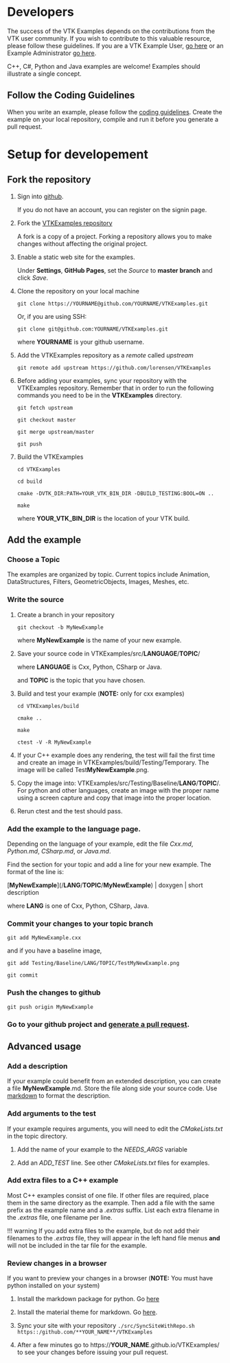 # Developers

The success of the VTK Examples depends on the contributions from
the VTK user community. If you wish to contribute to this valuable
resource, please follow these guidelines. If you are a VTK Example
User, [go here](../Instructions/ForUsers) or an Example
Administrator [go here](../Instructions/ForAdministrators).

C++, C#,  Python and Java examples are welcome! Examples should
illustrate a single concept.

## Follow the Coding Guidelines

When you write an example, please follow the [coding guidelines](../Instructions/Guidelines). Create the example on your local repository, compile and run it before you generate a pull request.

# Setup for developement

## Fork the repository

1. Sign into [github](https://github.com/login).

    If you do not have an account, you can register on the signin page.

2. Fork the [VTKExamples repository](https://github.com/lorensen/VTKExamples)

    A fork is a copy of a project. Forking a repository allows you to make changes without affecting the original project.

3. Enable a static web site for the examples.

    Under **Settings**, **GitHub Pages**, set the *Source* to **master branch** and click *Save*.

4. Clone the repository on your local machine

    ```
    git clone https://YOURNAME@github.com/YOURNAME/VTKExamples.git
    ```

    Or, if you are using SSH:

    ```
    git clone git@github.com:YOURNAME/VTKExamples.git
    ```

    where **YOURNAME** is your github username.

5. Add the VTKExamples repository as a *remote* called *upstream*

    ```
    git remote add upstream https://github.com/lorensen/VTKExamples
    ```

6. Before adding your examples, sync your repository with the VTKExamples repository. Remember that in order to run the following commands you need to be in the **VTKExamples** directory.

    ```
    git fetch upstream
    ```

    ```
    git checkout master
    ```

    ```
    git merge upstream/master
    ```

    ```
    git push
    ```

6. Build the VTKExamples

    ```
    cd VTKExamples
    ```

    ```
    cd build
    ```

    ```
    cmake -DVTK_DIR:PATH=YOUR_VTK_BIN_DIR -DBUILD_TESTING:BOOL=ON ..
    ```

    ```
    make
    ```

    where **YOUR_VTK_BIN_DIR** is the location of your VTK build.

## Add the example

### Choose a Topic

The examples are organized by topic. Current topics include Animation,
DataStructures, Filters, GeometricObjects, Images, Meshes, etc.

### Write the source

1. Create a branch in your repository

    ```
    git checkout -b MyNewExample
    ```

    where **MyNewExample** is the name of your new example.

2. Save your source code in VTKExamples/src/**LANGUAGE**/**TOPIC**/

    where **LANGUAGE** is Cxx, Python, CSharp or Java.

    and **TOPIC** is the topic that you have chosen.

3. Build and test your example (**NOTE:** only for cxx examples)

    ```
    cd VTKExamples/build
    ```

    ```
    cmake ..
    ```

    ```
    make
    ```

    ```
    ctest -V -R MyNewExample
    ```

4. If your C++ example does any rendering, the test will fail the first time and create an image in VTKExamples/build/Testing/Temporary. The image will be called Test**MyNewExample**.png.

5. Copy the image into: VTKExamples/src/Testing/Baseline/**LANG**/**TOPIC**/. For python and other languages, create an image with the proper name using a screen capture and copy that image into the proper location.

6. Rerun ctest and the test should pass.

### Add the example to the language page.

Depending on the language of your example, edit the file *Cxx.md*, *Python.md*, *CSharp.md*, or *Java.md*.

Find the section for your topic and add a line for your new example. The format of the line is:

\[**MyNewExample**\]\(/**LANG**/**TOPIC**/**MyNewExample**\) | doxygen | short description

where **LANG** is one of Cxx, Python, CSharp, Java.

### Commit your changes to your topic branch

```
git add MyNewExample.cxx
```

and if you have a baseline image,

```
git add Testing/Baseline/LANG/TOPIC/TestMyNewExample.png
```
```
git commit
```

### Push the changes to github

```
git push origin MyNewExample
```

### Go to your github project and [generate a pull request](https://help.github.com/articles/creating-a-pull-request/).

## Advanced usage

### Add a description

If your example could benefit from an extended description, you can create a file **MyNewExample**.md. Store the file along side your source code. Use [markdown](https://guides.github.com/features/mastering-markdown/) to format the description.

### Add arguments to the test

If your example requires arguments, you will need to edit the *CMakeLists.txt* in the topic directory.

1. Add the name of your example to the *NEEDS_ARGS* variable

2. Add an *ADD_TEST* line. See other *CMakeLists.txt* files for examples.

### Add extra files to a C++ example

Most C++ examples consist of one file. If other files are required,
place them in the same directory as the example. Then add a file with
the same prefix as the example name and a *.extras* suffix. List each
extra filename in the *.extras* file, one filename per line.

!!! warning
    If you add extra files to the example, but do not add their filenames to the *.extras* file, they will appear in the left hand file menus **and** will not be included in the tar file for the example.

### Review changes in a browser

If you want to preview your changes in a browser (**NOTE:** You must have python installed on your system)

  1. Install the markdown package for python. Go [here](https://pythonhosted.org/Markdown/install.html)

  2. Install the material theme for markdown. Go [here](http://squidfunk.github.io/mkdocs-material/#quick-start).

  3. Sync your site with your repository
    ```
    ./src/SyncSiteWithRepo.sh https::/github.com/**YOUR_NAME**/VTKExamples
    ```

  4. After a few minutes go to https://**YOUR_NAME**.github.io/VTKExamples/ to see your changes before issuing your pull request.
